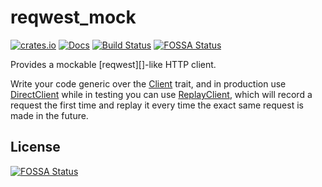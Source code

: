# reqwest_mock
[![crates.io](http://meritbadge.herokuapp.com/reqwest_mock)](https://crates.io/crates/reqwest_mock)
[![Docs](https://docs.rs/reqwest_mock/badge.svg)](https://docs.rs/reqwest_mock/)
[![Build Status](https://travis-ci.org/leoschwarz/reqwest_mock.svg?branch=master)](https://travis-ci.org/leoschwarz/reqwest_mock)
[![FOSSA Status](https://app.fossa.com/api/projects/git%2Bgithub.com%2Fleoschwarz%2Freqwest_mock.svg?type=shield)](https://app.fossa.com/projects/git%2Bgithub.com%2Fleoschwarz%2Freqwest_mock?ref=badge_shield)

Provides a mockable [reqwest][]-like HTTP client.

Write your code generic over the [Client](https://docs.rs/reqwest_mock/latest/reqwest_mock/client/trait.Client.html) trait,
and in production use [DirectClient](https://docs.rs/reqwest_mock/latest/reqwest_mock/client/struct.DirectClient.html) while in testing
you can use [ReplayClient](https://docs.rs/reqwest_mock/latest/reqwest_mock/client/struct.ReplayClient.html), which will record a request
the first time and replay it every time the exact same request is made in the
future.



## License
[![FOSSA Status](https://app.fossa.com/api/projects/git%2Bgithub.com%2Fleoschwarz%2Freqwest_mock.svg?type=large)](https://app.fossa.com/projects/git%2Bgithub.com%2Fleoschwarz%2Freqwest_mock?ref=badge_large)